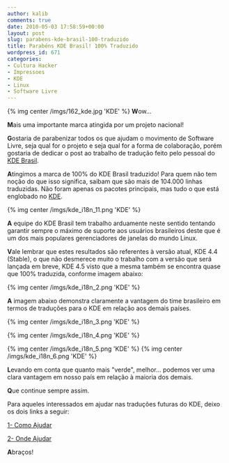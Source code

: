 ```yaml
---
author: kalib
comments: true
date: 2010-05-03 17:58:59+00:00
layout: post
slug: parabens-kde-brasil-100-traduzido
title: Parabéns KDE Brasil! 100% Traduzido
wordpress_id: 671
categories:
- Cultura Hacker
- Impressoes
- KDE
- Linux
- Software Livre
---
```


{% img center /imgs/162_kde.jpg 'KDE' %}
**W**ow...

**M**ais uma importante marca atingida por um projeto nacional!

**G**ostaria de parabenizar todos os que ajudam o movimento de Software Livre, seja qual for o projeto e seja qual for a forma de colaboração, porém gostaria de dedicar o post ao trabalho de tradução feito pelo pessoal do [KDE Brasil](http://br.kde.org).

**A**tingimos a marca de 100% do KDE Brasil traduzido! Para quem não tem noção do que isso significa, saibam que são mais de 104.000 linhas traduzidas. Não foram apenas os pacotes principais, mas tudo o que está englobado no [KDE](http://kde.org).


{% img center /imgs/kde_i18n_11.png 'KDE' %}


**A** equipe do KDE Brasil tem trabalho arduamente neste sentido tentando garantir sempre o máximo de suporte aos usuários brasileiros deste que é um dos mais populares gerenciadores de janelas do mundo Linux.

**V**ale lembrar que estes resultados são referentes à versão atual, KDE 4.4 (Stable), o que não desmerece muito o trabalho com a versão que será lançada em breve, KDE 4.5 visto que a mesma também se encontra quase que 100% traduzida, conforme imagem abaixo:


{% img center /imgs/kde_i18n_2.png 'KDE' %}


**A** imagem abaixo demonstra claramente a vantagem do time brasileiro em termos de traduções para o KDE em relação aos demais países.


{% img center /imgs/kde_i18n_3.png 'KDE' %}

{% img center /imgs/kde_i18n_4.png 'KDE' %}



{% img center /imgs/kde_i18n_5.png 'KDE' %}
{% img center /imgs/kde_i18n_6.png 'KDE' %}

**L**evando em conta que quanto mais "verde", melhor... podemos ver uma clara vantagem em nosso país em relação à maioria dos demais.

**Q**ue continue sempre assim.

Para aqueles interessados em ajudar nas traduções futuras do KDE, deixo os dois links a seguir:

[1- Como Ajudar](http://br.kde.org/index.php?title=I18n)

[2- Onde Ajudar](http://l10n.kde.org/stats/gui/trunk-kde4/team/pt_BR/)

**A**braços!